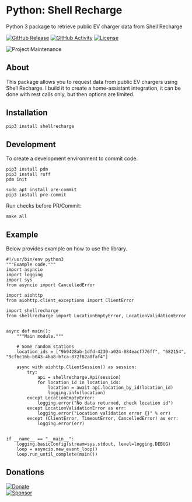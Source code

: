 # Python: Shell Recharge
Python 3 package to retrieve public EV charger data from Shell Recharge

[![GitHub Release][releases-shield]][releases]
[![GitHub Activity][commits-shield]][commits]
[![License][license-shield]](LICENSE)

![Project Maintenance][maintenance-shield]

## About

This package allows you to request data from public EV chargers using Shell Recharge.
I build it to create a home-assistant integration, it can be done with rest calls only, but then options are limited.

## Installation

```bash
pip3 install shellrecharge
```


## Development

To create a development environment to commit code.

```
pip3 install pdm
pip3 install ruff
pdm init

sudo apt install pre-commit
pip3 install pre-commit
```
Run checks before PR/Commit:
```
make all
```

## Example
Below provides example on how to use the library.  

```
#!/usr/bin/env python3
"""Example code."""
import asyncio
import logging
import sys
from asyncio import CancelledError

import aiohttp
from aiohttp.client_exceptions import ClientError

import shellrecharge
from shellrecharge import LocationEmptyError, LocationValidationError


async def main():
    """Main module."""

    # Some random stations
    location_ids = ["9b9428ab-1dfd-4230-a024-084eacf776ff", "682154", "9cf6c16b-b043-4ba8-b7ca-872f82a0faf4"]

    async with aiohttp.ClientSession() as session:
        try:
            api = shellrecharge.Api(session)
            for location_id in location_ids:
                location = await api.location_by_id(location_id)
                logging.info(location)
        except LocationEmptyError:
            logging.error("No data returned, check location id")
        except LocationValidationError as err:
            logging.error("Location validation error {}" % err)
        except (ClientError, TimeoutError, CancelledError) as err:
            logging.error(err)


if __name__ == "__main__":
    logging.basicConfig(stream=sys.stdout, level=logging.DEBUG)
    loop = asyncio.new_event_loop()
    loop.run_until_complete(main())
```

## Donations

[![Donate](https://img.shields.io/badge/Donate-PayPal-green.svg)](https://www.paypal.me/cyberjunkynl/)  
[![Sponsor][sponsor-shield]][sponsor]

[python-shellrecharge]: https://github.com/cyberjunky/python-shellrecharge
[commits-shield]: https://img.shields.io/github/commit-activity/y/cyberjunky/python-shellrecharge.svg?style=for-the-badge
[commits]: https://github.com/cyberjunky/python-shellrecharge/commits/main
[license-shield]: https://img.shields.io/github/license/cyberjunky/python-shellrecharge.svg?style=for-the-badge
[maintenance-shield]: https://img.shields.io/badge/maintainer-%40cyberjunky-blue.svg?style=for-the-badge
[releases-shield]: https://img.shields.io/github/release/cyberjunky/python-shellrecharge.svg?style=for-the-badge
[releases]: https://github.com/cyberjunky/python-shellrecharge/releases
[sponsor-shield]: https://img.shields.io/static/v1?label=Sponsor&message=%E2%9D%A4&logo=GitHub&color=%23fe8e86
[sponsor]: https://github.com/sponsors/cyberjunky
